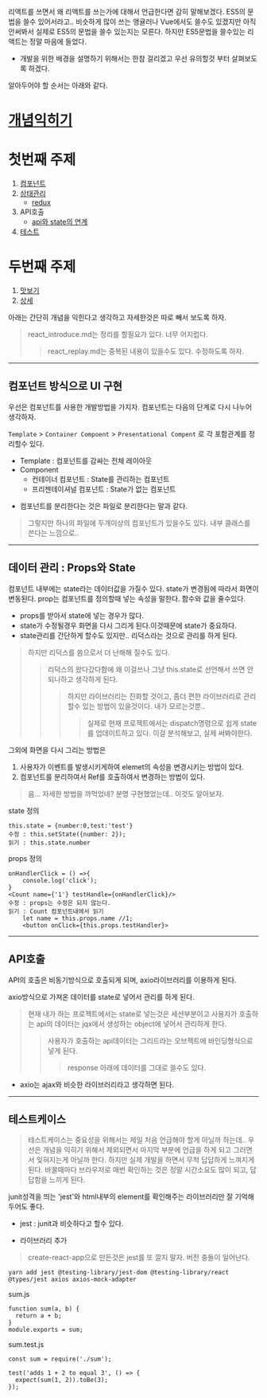 리액트를 쓰면서 왜 리액트를 쓰는가에 대해서 언급한다면 감히 말해보겠다. ES5의 문법을 쓸수 있어서라고.. 비슷하게 많이 쓰는 앵귤러나 Vue에서도 쓸수도 있겠지만 아직 안써봐서 실제로 ES5의 문법을 쓸수 있는지는 모른다. 하지만 ES5문법을 쓸수있는 리액트는 정말 마음에 들었다.

* 개발을 위한 배경을 설명하기 위해서는 한참 걸리겠고 우선 유의할것 부터 살펴보도록 하겠다.

알아두어야 할 순서는 아래와 같다.
# [개념익히기](react_introduce.md)
# 첫번째 주제
1. [컴포넌트](react_life.md) 
2. [상태관리](react_data.md)
    - [redux](react_redux.md)
3. API호출
    - [api와 state의 연계](react_request.md)
4. [테스트](react_test.md)
# 두번째 주제
1. [맛보기](react_code.md)
2. [상세](react_replay.md)

아래는 간단히 개념을 익힌다고 생각하고 자세한것은 따로 빼서 보도록 하자.
> react_introduce.md는 정리를 할필요가 있다. 너무 어지럽다.
>> react_replay.md는 중복된 내용이 있을수도 있다. 수정하도록 하자.

---

## 컴포넌트 방식으로 UI 구현
우선은 컴포넌트를 사용한 개발방법을 가지자. 컴포넌트는 다음의 단계로 다시 나누어 생각하자. 

`Template` > `Container Compoent` > `Presentational Compent` 로 각 포함관계를 정리할수 있다. 
- Template : 컴포넌트를 감싸는 전체 레이아웃
- Component
    - 컨테이너 컴포넌트 : State를 관리하는 컴포넌트
    - 프리젠테이셔널 컴포넌트 : State가 없는 컴포넌트

* 컴포넌트를 분리한다는 것은 파일로 분리한다는 말과 같다.
> 그렇지만 하나의 파일에 두개이상의 컴포넌트가 있을수도 있다. 내부 클래스를 쓴다는 느낌으로..

---

## 데이터 관리 : Props와 State

컴포넌트 내부에는 state라는 데이터값을 가질수 있다. 
state가 변경됨에 따라서 화면이 변동된다. 
prop는 컴포넌트를 정의할때 넣는 속성을 말한다. 함수와 값을 줄수있다.

* props를 받아서 state에 넣는 경우가 많다.
* state가 수정될경우 화면을 다시 그리게 된다.이것때문에 state가 중요하다.
* state관리를 간단하게 할수도 있지만.. 리덕스라는 것으로 관리를 하게 된다.
> 하지만 리덕스를 씀으로서 더 난해해 질수도 있다.
>> 리덕스의 왔다갔다함에 왜 이걸쓰나 그냥 this.state로 선언해서 쓰면 안되나하고 생각하게 된다.
>>> 하지만 라이브러리는 진화할 것이고, 좀더 편한 라이브러리로 관리할수 있는 방법이 있을것이다. 내가 모르는것뿐..
>>>> 실제로 현재 프로젝트에서는 dispatch명령으로 쉽게 state를 업데이트하고 있다. 이걸 분석해보고, 실제 써봐야한다.

그외에 화면을 다시 그리는 방법은
1. 사용자가 이벤트를 발생시키게하여 elemet의 속성을 변경시키는 방법이 있다.
2. 컴포넌트를 분리하여서 Ref를 호출하여서 변경하는 방법이 있다.
> 음... 자세한 방법을 까먹었네? 분명 구현했었는데.. 이것도 알아보자.

state 정의
```
this.state = {number:0,test:'test'}
수정 : this.setState({number: 2});
읽기 : this.state.number
```
props 정의
```
onHandlerClick = () =>{
    console.log('click');
}
<Count name={'1'} testHandle={onHandlerClick}/>
수정 : props는 수정은 되지 않는다.
읽기 : Count 컴포넌트내에서 읽기
    let name = this.props.name //1;  
    <button onClick={this.props.testHandler}>
```

---

## API호출
API의 호출은 비동기방식으로 호출되게 되며, axio라이브러리를 이용하게 된다.

axio방식으로 가져온 데이터를 state로 넣어서 관리를 하게 된다.
> 현재 내가 하는 프로젝트에서는 state로 넣는것은 세션부분이고 사용자가 호출하는 api의 데이터는 jqx에서 생성하는 object에 넣어서 관리하게 한다.
>> 사용자가 호출하는 api데이터는 그리드라는 오브젝트에 바인딩형식으로 넣게 된다.
>>> response 아래에 데이터를 그대로 쓸수도 있다.

* axio는 ajax와 비슷한 라이브러리라고 생각하면 된다.

---

## 테스트케이스
>테스트케이스는 중요성을 위해서는 제일 처음 언급해야 할게 아닐까 하는데.. 우선은 개념을 익히기 위해서 제외되면서 마지막 부분에 언급을 하게 되고 그러면서 잊혀지는게 아닐까 한다. 
하지만 실제 개발을 하면서 무척 답답하게 느껴지게 된다. 바꿀때마다 브라우저로 매번 확인하는 것은 정말 시간소요도 많이 되고, 답답함을 느끼게 된다.

junit성격을 띄는 'jest'와 html내부의 element를 확인해주는 라이브러리만 잘 기억해 두어도 좋다.

* jest : junit과 비슷하다고 할수 있다.

* 라이브러리 추가
> create-react-app으로 만든것은 jest를 또 깔지 말자. 버전 충돌이 일어난다.
```
yarn add jest @testing-library/jest-dom @testing-library/react @types/jest axios axios-mock-adapter
```

sum.js
```
function sum(a, b) {
  return a + b;
}
module.exports = sum;
```

sum.test.js
```
const sum = require('./sum');

test('adds 1 + 2 to equal 3', () => {
  expect(sum(1, 2)).toBe(3);
});
```

